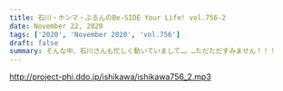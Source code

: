```yaml
---
title: 石川・ホンマ・ぶるんのBe-SIDE Your Life! vol.756-2
date: November 22, 2020
tags: ['2020', 'November 2020', 'vol.756']
draft: false
summary: そんな中、石川さんも忙しく動いていまして…。…ただただすみません！！！
---
```


http://project-phi.ddo.jp/ishikawa/ishikawa756_2.mp3
